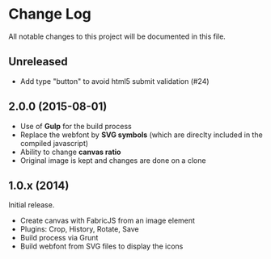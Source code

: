 # Change Log

All notable changes to this project will be documented in this file.

## Unreleased

- Add type "button" to avoid html5 submit validation (#24)

## 2.0.0 (2015-08-01)

- Use of **Gulp** for the build process
- Replace the webfont by **SVG symbols** (which are direclty included in the compiled javascript)
- Ability to change **canvas ratio**
- Original image is kept and changes are done on a clone

## 1.0.x (2014)

Initial release.

- Create canvas with FabricJS from an image element
- Plugins: Crop, History, Rotate, Save
- Build process via Grunt
- Build webfont from SVG files to display the icons
